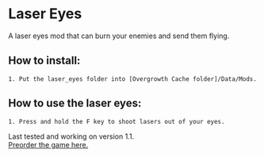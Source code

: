 # Laser Eyes
A laser eyes mod that can burn your enemies and send them flying.  

## How to install:  
	1. Put the laser_eyes folder into [Overgrowth Cache folder]/Data/Mods.  
## How to use the laser eyes:  
	1. Press and hold the F key to shoot lasers out of your eyes.  

Last tested and working on version 1.1.  
[Preorder the game here.](http://www.wolfire.com/overgrowth)
